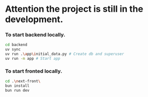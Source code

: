 # Attention the project is still in the development.

### To start backend locally.

```bash
cd backend
uv sync
uv run .\app\initial_data.py # Create db and superuser
uv run -m app # Start app
```


### To start fronted locally.

```bash
cd .\next-front\
bun install
bun run dev
```